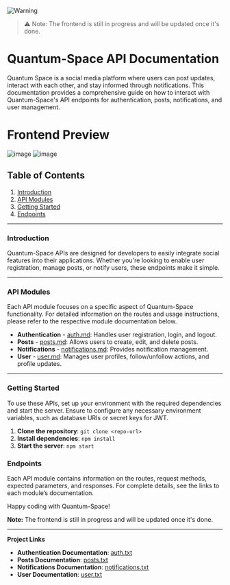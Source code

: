![Warning](https://media.tenor.com/zzZZwwmB-6YAAAAM/warning.gif)
> ⚠️ Note: The frontend is still in progress and will be updated once it's done.

# Quantum-Space API Documentation

Quantum Space is a social media platform where users can post updates, interact with each other, and stay informed through notifications. This documentation provides a comprehensive guide on how to interact with Quantum-Space's API endpoints for authentication, posts, notifications, and user management.

# Frontend Preview
![image](https://github.com/user-attachments/assets/435e56f6-c669-4eb4-ab3e-f60c3e753e5b)
![image](https://github.com/user-attachments/assets/05b6a220-2b24-43ef-b236-47273e88808e)

## Table of Contents

1. [Introduction](#introduction)
2. [API Modules](#api-modules)
3. [Getting Started](#getting-started)
4. [Endpoints](#endpoints)

---

### Introduction

Quantum-Space APIs are designed for developers to easily integrate social features into their applications. Whether you're looking to enable user registration, manage posts, or notify users, these endpoints make it simple.

---

### API Modules

Each API module focuses on a specific aspect of Quantum-Space functionality. For detailed information on the routes and usage instructions, please refer to the respective module documentation below.

- **Authentication** - [auth.md](auth.md): Handles user registration, login, and logout.
- **Posts** - [posts.md](posts.md): Allows users to create, edit, and delete posts.
- **Notifications** - [notifications.md](notifications.md): Provides notification management.
- **User** - [user.md](user.md): Manages user profiles, follow/unfollow actions, and profile updates.

---

### Getting Started

To use these APIs, set up your environment with the required dependencies and start the server. Ensure to configure any necessary environment variables, such as database URIs or secret keys for JWT.

1. **Clone the repository**: `git clone <repo-url>`
2. **Install dependencies**: `npm install`
3. **Start the server**: `npm start`

### Endpoints

Each API module contains information on the routes, request methods, expected parameters, and responses. For complete details, see the links to each module’s documentation.

Happy coding with Quantum-Space!

**Note:** The frontend is still in progress and will be updated once it's done.


---

**Project Links**
- **Authentication Documentation**: [auth.txt](auth.md)
- **Posts Documentation**: [posts.txt](posts.md)
- **Notifications Documentation**: [notifications.txt](notifications.md)
- **User Documentation**: [user.txt](user.md)
